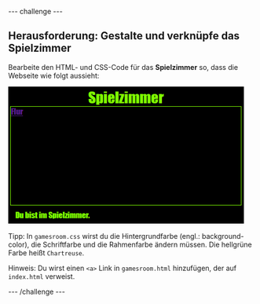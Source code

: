 --- challenge ---

## Herausforderung: Gestalte und verknüpfe das Spielzimmer

Bearbeite den HTML- und CSS-Code für das **Spielzimmer** so, dass die Webseite wie folgt aussieht:

![screenshot](images/rooms-games-challenge.png)

Tipp: In `gamesroom.css` wirst du die Hintergrundfarbe (engl.: background-color), die Schriftfarbe und die Rahmenfarbe ändern müssen. Die hellgrüne Farbe heißt `Chartreuse`.

Hinweis: Du wirst einen `<a>` Link in `gamesroom.html` hinzufügen, der auf `index.html` verweist.

--- /challenge ---